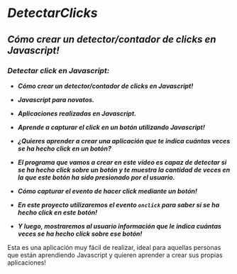# **_DetectarClicks_**

## **_Cómo crear un detector/contador de clicks en Javascript!_**

### **_Detectar click en Javascript:_**

- **_Cómo crear un detector/contador de clicks en Javascript!_**
  
- **_Javascript para novatos._**
  
- **_Aplicaciones realizadas en Javascript._**
  
- **_Aprende a capturar el click en un botón utilizando Javascript!_**

- **_¿Quieres aprender a crear una aplicación que te indica cuántas veces se ha hecho click en un botón?_**

- **_El programa que vamos a crear en este vídeo es capaz de detectar si se ha hecho click sobre un botón y te muestra la cantidad de veces en la que este botón ha sido presionado por el usuario._**

- **_Cómo capturar el evento de hacer click mediante un botón!_**

- **_En este proyecto utilizaremos el evento `onclick` para saber si se ha hecho click en este botón!_**

- **_Y luego, mostraremos al usuario información que le indica cuántas veces se ha hecho click sobre ese botón!_**

Esta es una aplicación muy fácil de realizar, ideal para aquellas personas que están aprendiendo Javascript y quieren aprender a crear sus propias aplicaciones! 
